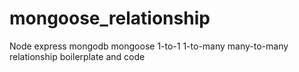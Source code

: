# mongoose_relationship
Node express mongodb mongoose 1-to-1 1-to-many many-to-many relationship boilerplate and code  
